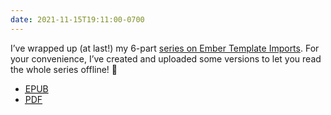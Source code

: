```yaml
---
date: 2021-11-15T19:11:00-0700
---
```


I’ve wrapped up (at last!) my 6-part [series on Ember Template Imports](https://v5.chriskrycho.com/journal/ember-template-imports/). For your convenience, I’ve created and uploaded some versions to let you read the whole series offline! 🎉

- [<abbr title="electronic publication">EPUB</abbr>](https://cdn.chriskrycho.com/file/chriskrycho-com/resources/Ember%20Template%20Imports.epub)
- [<abbr title="portable document format">PDF</abbr>](https://cdn.chriskrycho.com/file/chriskrycho-com/resources/Ember%20Template%20Imports.pdf)
